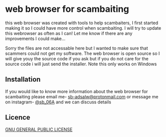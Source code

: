 # web browser for scambaiting
this web browser was created with tools to help scambaiters, I first started making it so I could have more control when scambaiting. I will try to update this webrowser as often as I can! Let me know if there are any improvements I could make...

Sorry the files are not accessable here but I wanted to make sure that scammers could not get my software. The web browser is open source so I will give youy the source code if you ask but if you do not care for the source code i will just send the installer. Note this only works on Windows

## Installation
If you would like to know more information about the web browser for scambaiting please email me-      sb-adsalw@protonmail.com or message me on instagram-      [@sb_06A](https://www.instagram.com/sb_06a/) and we can discuss details

## Licence
[GNU GENERAL PUBLIC LICENSE](https://raw.githubusercontent.com/sb-ads/web-browser-for-scambaiting/main/LICENSE)

